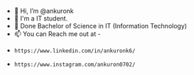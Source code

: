 - 👋 Hi, I’m @ankuronk
- 👀 I'm a IT student.
- 🌱 Done Bachelor of Science in IT (Information Technology)
- 📫 You can Reach me out at -
-     https://www.linkedin.com/in/ankuronk6/
-     https://www.instagram.com/ankuron0702/

<!---
ankuronk/ankuronk is a ✨ special ✨ repository because its `README.md` (this file) appears on your GitHub profile.
You can click the Preview link to take a look at your changes.
--->
